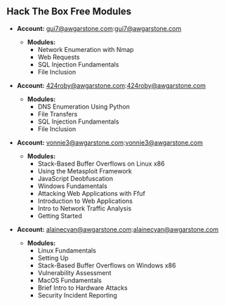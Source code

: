 ## Hack The Box Free Modules
- **Account:** gui7@awgarstone.com:gui7@awgarstone.com
	- **Modules:**
		- Network Enumeration with Nmap
		- Web Requests
		- SQL Injection Fundamentals
		- File Inclusion

- **Account:** 424roby@awgarstone.com:424roby@awgarstone.com
	- **Modules:**
		- DNS Enumeration Using Python
		- File Transfers
		- SQL Injection Fundamentals
		- File Inclusion


- **Account:** vonnie3@awgarstone.com:vonnie3@awgarstone.com
	- **Modules:**
		- Stack-Based Buffer Overflows on Linux x86
		- Using the Metasploit Framework
		- JavaScript Deobfuscation
		- Windows Fundamentals
		- Attacking Web Applications with Ffuf
		- Introduction to Web Applications
		- Intro to Network Traffic Analysis
		- Getting Started
 
- **Account:** alainecyan@awgarstone.com:alainecyan@awgarstone.com
	- **Modules:**
		- Linux Fundamentals
		- Setting Up
		- Stack-Based Buffer Overflows on Windows x86
		- Vulnerability Assessment
		- MacOS Fundamentals
		- Brief Intro to Hardware Attacks
		- Security Incident Reporting
